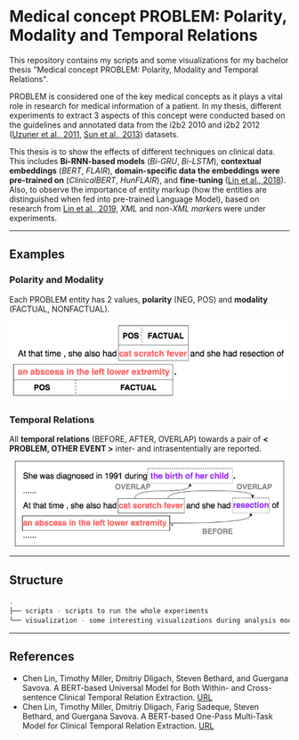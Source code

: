 # Medical concept PROBLEM: Polarity, Modality and Temporal Relations

This repository contains my scripts and some visualizations for my bachelor thesis "Medical concept PROBLEM: Polarity, Modality and Temporal Relations".

PROBLEM is considered one of the key medical concepts as it plays a vital role in research for medical information of a patient.
In my thesis, different experiments to extract 3 aspects of this concept were conducted based on the guidelines and annotated data from the i2b2 2010 and i2b2 2012 ([Uzuner et al., 2011](https://academic.oup.com/jamia/article/18/5/552/830538), [Sun et al., 2013](https://www.sciencedirect.com/science/article/pii/S1532046413001032)) datasets.

This thesis is to show the effects of different techniques on clinical data. 
This includes **Bi-RNN-based models** (*Bi-GRU*, *Bi-LSTM*), **contextual embeddings** (*BERT*, *FLAIR*),
**domain-specific data the embeddings were pre-trained on** (*ClinicalBERT*, *HunFLAIR*), and **fine-tuning** ([Lin et al., 2018](https://aclanthology.org/2020.bionlp-1.7)).
Also, to observe the importance of entity markup (how the entities are distinguished when fed into pre-trained Language Model),
based on research from [Lin et al., 2019](https://www.aclweb.org/anthology/W19-1908), *XML* and *non-XML markers* were under experiments.

----------


## Examples

### Polarity and Modality

Each PROBLEM entity has 2 values, **polarity** (NEG, POS) and **modality** (FACTUAL, NONFACTUAL).

![polmod](https://github.com/jasmine95dn/problem-med-aspect/blob/main/modpol.png)


### Temporal Relations

All **temporal relations** (BEFORE, AFTER, OVERLAP) towards a pair of **< PROBLEM, OTHER EVENT >** inter- and intrasententially are reported.

![temprel](https://github.com/jasmine95dn/problem-med-aspect/blob/main/temprel_figure.png)

---

## Structure

```bash
.
├── scripts - scripts to run the whole experiments
└── visualization - some interesting visualizations during analysis models in Temporal Relation Task
```

---

## References
* Chen Lin, Timothy Miller, Dmitriy Dligach, Steven Bethard, and Guergana Savova. A BERT-based Universal Model for Both Within- and Cross-sentence Clinical Temporal Relation Extraction. [URL](https://www.aclweb.org/anthology/W19-1908)
* Chen Lin, Timothy Miller, Dmitriy Dligach, Farig Sadeque, Steven Bethard, and Guergana Savova. A BERT-based One-Pass Multi-Task Model for Clinical Temporal Relation Extraction. [URL](https://aclanthology.org/2020.bionlp-1.7)



